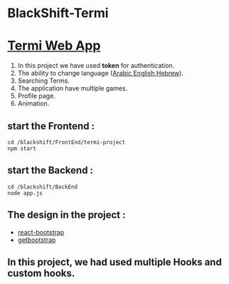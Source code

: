 # BlackShift-Termi

# [Termi Web App](http://dir.y2022.kinneret.cc:7024/)

1) In this project we have used **token** for authentication.
2) The ability to change language (<u>Arabic</u>,<u>English</u>,<u>Hebrew</u>).
3) Searching Terms.
4) The application have multiple games.
5) Profile page.
6) Animation.



## start the Frontend :

   
    cd /blackshift/FrontEnd/termi-project
    npm start
  
## start the Backend :
    
    cd /blackshift/BackEnd
    node app.js

## The design in the project :
* [react-bootstrap](https://react-bootstrap.github.io/getting-started/introduction/)
* [getbootstrap](https://getbootstrap.com/docs/3.3/components/)

## In this project, we had used multiple Hooks and custom hooks.

